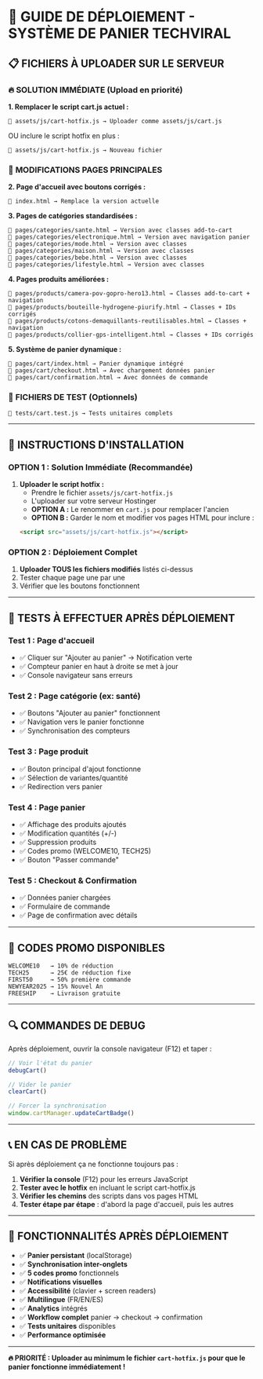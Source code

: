 # 🚀 GUIDE DE DÉPLOIEMENT - SYSTÈME DE PANIER TECHVIRAL

## 📋 FICHIERS À UPLOADER SUR LE SERVEUR

### 🔥 **SOLUTION IMMÉDIATE (Upload en priorité)**

**1. Remplacer le script cart.js actuel :**
```
📄 assets/js/cart-hotfix.js → Uploader comme assets/js/cart.js
```
OU inclure le script hotfix en plus :
```
📄 assets/js/cart-hotfix.js → Nouveau fichier
```

### 📝 **MODIFICATIONS PAGES PRINCIPALES**

**2. Page d'accueil avec boutons corrigés :**
```
📄 index.html → Remplace la version actuelle
```

**3. Pages de catégories standardisées :**
```
📄 pages/categories/sante.html → Version avec classes add-to-cart
📄 pages/categories/electronique.html → Version avec navigation panier
📄 pages/categories/mode.html → Version avec classes
📄 pages/categories/maison.html → Version avec classes  
📄 pages/categories/bebe.html → Version avec classes
📄 pages/categories/lifestyle.html → Version avec classes
```

**4. Pages produits améliorées :**
```
📄 pages/products/camera-pov-gopro-hero13.html → Classes add-to-cart + navigation
📄 pages/products/bouteille-hydrogene-piurify.html → Classes + IDs corrigés
📄 pages/products/cotons-demaquillants-reutilisables.html → Classes + navigation
📄 pages/products/collier-gps-intelligent.html → Classes + IDs corrigés
```

**5. Système de panier dynamique :**
```
📄 pages/cart/index.html → Panier dynamique intégré
📄 pages/cart/checkout.html → Avec chargement données panier
📄 pages/cart/confirmation.html → Avec données de commande
```

### 🧪 **FICHIERS DE TEST (Optionnels)**
```
📄 tests/cart.test.js → Tests unitaires complets
```

---

## 🔧 **INSTRUCTIONS D'INSTALLATION**

### **OPTION 1 : Solution Immédiate (Recommandée)**

1. **Uploader le script hotfix :**
   - Prendre le fichier `assets/js/cart-hotfix.js`
   - L'uploader sur votre serveur Hostinger
   - **OPTION A :** Le renommer en `cart.js` pour remplacer l'ancien
   - **OPTION B :** Garder le nom et modifier vos pages HTML pour inclure :
   ```html
   <script src="assets/js/cart-hotfix.js"></script>
   ```

### **OPTION 2 : Déploiement Complet**

1. **Uploader TOUS les fichiers modifiés** listés ci-dessus
2. Tester chaque page une par une
3. Vérifier que les boutons fonctionnent

---

## 🧪 **TESTS À EFFECTUER APRÈS DÉPLOIEMENT**

### **Test 1 : Page d'accueil**
- ✅ Cliquer sur "Ajouter au panier" → Notification verte
- ✅ Compteur panier en haut à droite se met à jour
- ✅ Console navigateur sans erreurs

### **Test 2 : Page catégorie (ex: santé)**
- ✅ Boutons "Ajouter au panier" fonctionnent
- ✅ Navigation vers le panier fonctionne
- ✅ Synchronisation des compteurs

### **Test 3 : Page produit**
- ✅ Bouton principal d'ajout fonctionne
- ✅ Sélection de variantes/quantité
- ✅ Redirection vers panier

### **Test 4 : Page panier**
- ✅ Affichage des produits ajoutés
- ✅ Modification quantités (+/-)
- ✅ Suppression produits
- ✅ Codes promo (WELCOME10, TECH25)
- ✅ Bouton "Passer commande"

### **Test 5 : Checkout & Confirmation**
- ✅ Données panier chargées
- ✅ Formulaire de commande
- ✅ Page de confirmation avec détails

---

## 🚨 **CODES PROMO DISPONIBLES**

```
WELCOME10   → 10% de réduction
TECH25      → 25€ de réduction fixe  
FIRST50     → 50% première commande
NEWYEAR2025 → 15% Nouvel An
FREESHIP    → Livraison gratuite
```

---

## 🔍 **COMMANDES DE DEBUG**

Après déploiement, ouvrir la console navigateur (F12) et taper :

```javascript
// Voir l'état du panier
debugCart()

// Vider le panier
clearCart()

// Forcer la synchronisation
window.cartManager.updateCartBadge()
```

---

## 📞 **EN CAS DE PROBLÈME**

Si après déploiement ça ne fonctionne toujours pas :

1. **Vérifier la console** (F12) pour les erreurs JavaScript
2. **Tester avec le hotfix** en incluant le script cart-hotfix.js
3. **Vérifier les chemins** des scripts dans vos pages HTML
4. **Tester étape par étape** : d'abord la page d'accueil, puis les autres

---

## 🎉 **FONCTIONNALITÉS APRÈS DÉPLOIEMENT**

- ✅ **Panier persistant** (localStorage)
- ✅ **Synchronisation inter-onglets** 
- ✅ **5 codes promo** fonctionnels
- ✅ **Notifications visuelles**
- ✅ **Accessibilité** (clavier + screen readers)
- ✅ **Multilingue** (FR/EN/ES)
- ✅ **Analytics** intégrés
- ✅ **Workflow complet** panier → checkout → confirmation
- ✅ **Tests unitaires** disponibles
- ✅ **Performance optimisée**

---

**🔥 PRIORITÉ : Uploader au minimum le fichier `cart-hotfix.js` pour que le panier fonctionne immédiatement !**